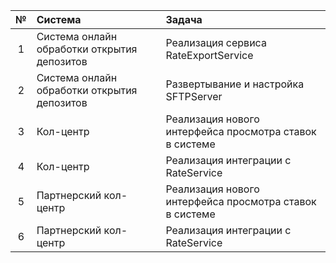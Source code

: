 |**№**|**Система**|**Задача**|
| :-: | :- | :- |
|1|Система онлайн обработки открытия депозитов|Реализация сервиса RateExportService|
|2|Система онлайн обработки открытия депозитов|Развертывание и настройка SFTPServer|
|3|Кол-центр|Реализация нового интерфейса просмотра ставок в системе|
|4|Кол-центр|Реализация интеграции с RateService|
|5|Партнерский кол-центр|Реализация нового интерфейса просмотра ставок в системе|
|6|Партнерский кол-центр|Реализация интеграции с RateService|